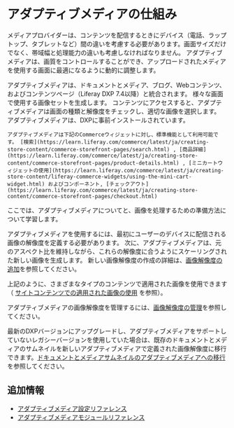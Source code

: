 # アダプティブメディアの仕組み
<!--TASK: Use as section intro, Adaptive Media. -->
メディアプロバイダーは、コンテンツを配信するときにデバイス（電話、ラップトップ、タブレットなど）間の違いを考慮する必要があります。画面サイズだけでなく、帯域幅と処理能力の違いも考慮しなければなりません。 アダプティブメディアは、画質をコントロールすることができ、アップロードされたメディアを使用する画面に最適になるように動的に調整します。

アダプティブメディアは、ドキュメントとメディア、ブログ、Webコンテンツ、およびコンテンツページ（Liferay DXP 7.4以降）と統合されます。 様々な画面で使用する画像セットを生成します。 コンテンツにアクセスすると、アダプティブメディアは画面の種類と解像度をチェックし、適切な画像を選択します。 アダプティブメディアは、DXPに事前インストールされています。

```{note}
アダプティブメディアは下記のCommerceウィジェットに対し、標準機能として利用可能です。 [検索](https://learn.liferay.com/commerce/latest/ja/creating-store-content/commerce-storefront-pages/search.html) , [商品詳細](https://learn.liferay.com/commerce/latest/ja/creating-store-content/commerce-storefront-pages/product-details.html) , [ミニカートウィジェットの使用](https://learn.liferay.com/commerce/latest/ja/creating-store-content/liferay-commerce-widgets/using-the-mini-cart-widget.html) およびコンポーネント, [チェックアウト](https://learn.liferay.com/commerce/latest/ja/creating-store-content/commerce-storefront-pages/checkout.html)
```

ここでは、アダプティブメディアについてと、画像を処理するための準備方法について学習します。 <!--Q: What about other assets? -->

アダプティブメディアを使用するには、最初にユーザーのデバイスに配信される画像の解像度を定義する必要があります。 次に、アダプティブメディアは、元のアスペクト比を維持しながら、これらの解像度に合うようにスケーリングされた新しい画像を生成します。 新しい画像解像度の作成の詳細は、[画像解像度の追加](./adding-image-resolutions.md)を参照してください。

上記のように、さまざまなタイプのコンテンツで適用された画像を使用できます（ [サイトコンテンツでの適用された画像の使用](./using-adapted-images-in-site-content.md) を参照）。

アダプティブメディアの画像解像度を管理するには、[画像解像度の管理](./managing-image-resolutions.md)を参照してください。

最新のDXPバージョンにアップグレードし、アダプティブメディアをサポートしていないレガシーバージョンを使用していた場合は、既存のドキュメントとメディアのサムネイルを新しいアダプティブメディアで定義された画像解像度に移行できます。[ドキュメントとメディアサムネイルのアダプティブメディアへの移行](./migrating-documents-and-media-thumbnails.md)を参照してください。

## 追加情報

* [アダプティブメディア設定リファレンス](./adaptive-media-configuration-reference.md)
* [アダプティブメディアモジュールリファレンス](../../developer-guide/adaptive-media-modules-reference.md)
